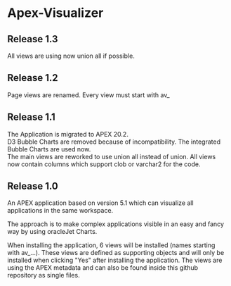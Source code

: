 # Apex-Visualizer
## Release 1.3
All views are using now union all if possible.

## Release 1.2
Page views are renamed. Every view must start with av_

## Release 1.1
The Application is migrated to APEX 20.2.  
D3 Bubble Charts are removed because of incompatibility. The integrated Bubble Charts are used now.  
The main views are reworked to use union all instead of union. All views now contain columns which support clob or varchar2 for the code.

## Release 1.0  
An APEX application based on version 5.1 which can visualize all applications in the same workspace.

The approach is to make complex applications visible in an easy and fancy way by using oracleJet Charts.

When installing the application, 6 views will be installed (names starting with av_...). These views are defined as supporting objects and will only be installed when clicking "Yes" after installing the application.
The views are using the APEX metadata and can also be found inside this github repository as single files.